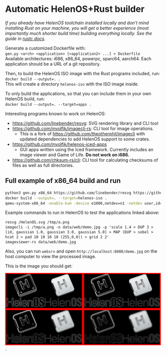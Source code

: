 # Automatic HelenOS+Rust builder

_If you already have HelenOS toolchain installed locally and don't mind installing Rust on your machine, you will get a better experience (most importantly much shorter build time) building everything locally. See the guide in [rustc docs](https://github.com/mvolfik/rust/blob/helenos/src/doc/rustc/src/platform-support/helenos.md#building)._

Generate a customized Dockerfile with:  
`gen.py <arch> <application> [<application2> ...] > Dockerfile`  
Available architectures: i686, x86_64, powerpc, sparc64, aarch64. Each application should be a URL of a git repository.

Then, to build the HelenOS ISO image with the Rust programs included, run:  
`docker build --output=. .`  
This will create a directory `helenos-iso` with the ISO image inside.

To only build the applications, so that you can include them in your own HelenOS build, run:  
`docker build --output=. --target=apps .`

Interesting programs known to work on HelenOS:
- https://github.com/linebender/resvg: SVG rendering library and CLI tool
- https://github.com/mvolfik/imagecli-rs: CLI tool for image operations.
    - This is a fork of https://github.com/theotherphil/imagecli with updated dependencies to add HelenOS support to some crates.
- https://github.com/mvolfik/helenos-iced-apps
    - GUI apps written using the Iced framework. Currently includes an image viewer and Game of Life. **Do not work on i686.**
- https://github.com/chksum-rs/cli: CLI tool for calculating checksums of files as well as full directories.


## Full example of x86_64 build and run

```bash
python3 gen.py x86_64 https://github.com/linebender/resvg https://github.com/mvolfik/imagecli-rs https://github.com/mvolfik/helenos-iced-apps > Dockerfile
docker build --output=. --target=helenos-iso .
qemu-system-x86_64 -enable-kvm -device e1000,netdev=n1 -netdev user,id=n1,hostfwd=udp::8080-:8080,hostfwd=udp::8081-:8081,hostfwd=tcp::8080-:8080,hostfwd=tcp::8081-:8081,hostfwd=tcp::2223-:2223 -usb -device nec-usb-xhci,id=xhci -device usb-tablet -device intel-hda -device hda-duplex -serial stdio -boot d -cdrom helenos-iso/image.iso -m 2G
```

Example commands to run in HelenOS to test the applications linked above:

```
resvg /HelenOS.svg /tmp/a.png
imagecli -i /tmp/a.png -o data/web/demo.jpg -p 'scale 1.4 > DUP 3 > [id, gaussian 1.0, gaussian 3.0, gaussian 5.0] > MAP (DUP > sobel > hcat 2 > pad 10 10 10 10 (255,0,0)) > grid 2 2'
imageviewer-rs data/web/demo.jpg
```

Also, you can run `websrv` and open `http://localhost:8080/demo.jpg` on the host computer to view the processed image.

This is the image you should get:

![demo image](demo.jpg).

